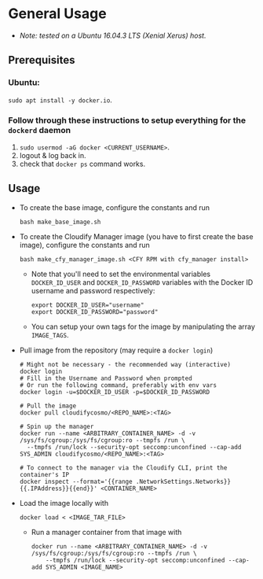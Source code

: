 # General Usage
 - _Note: tested on a Ubuntu 16.04.3 LTS (Xenial Xerus) host._
 
## Prerequisites
### Ubuntu:
`sudo apt install -y docker.io`.

### Follow through these instructions to setup everything for the `dockerd` daemon
1. `sudo usermod -aG docker <CURRENT_USERNAME>`.
1. logout & log back in.
1. check that `docker ps` command works.

## Usage
- To create the base image, configure the constants and run
    ```
    bash make_base_image.sh
    ```

- To create the Cloudify Manager image (you have to first create the base image), configure the constants and run 
    ```
    bash make_cfy_manager_image.sh <CFY RPM with cfy_manager install>
    ``` 
  - Note that you'll need to set the environmental variables `DOCKER_ID_USER` and `DOCKER_ID_PASSWORD` variables with the Docker ID username and password respectively:
	  ```
	  export DOCKER_ID_USER="username"
	  export DOCKER_ID_PASSWORD="password"
	  ```
  - You can setup your own tags for the image by manipulating the array `IMAGE_TAGS`.
- Pull image from the repository (may require a `docker login`)
  ```
  # Might not be necessary - the recommended way (interactive)
  docker login
  # Fill in the Username and Password when prompted
  # Or run the following command, preferably with env vars
  docker login -u=$DOCKER_ID_USER -p=$DOCKER_ID_PASSWORD

  # Pull the image
  docker pull cloudifycosmo/<REPO_NAME>:<TAG>
  
  # Spin up the manager
  docker run --name <ARBITRARY_CONTAINER_NAME> -d -v /sys/fs/cgroup:/sys/fs/cgroup:ro --tmpfs /run \
    --tmpfs /run/lock --security-opt seccomp:unconfined --cap-add SYS_ADMIN cloudifycosmo/<REPO_NAME>:<TAG>
  
  # To connect to the manager via the Cloudify CLI, print the container's IP
  docker inspect --format='{{range .NetworkSettings.Networks}}{{.IPAddress}}{{end}}' <CONTAINER_NAME>
  ```
- Load the image locally with
  ```
  docker load < <IMAGE_TAR_FILE>
  ```
  - Run a manager container from that image with
    ```
    docker run --name <ARBITRARY_CONTAINER_NAME> -d -v /sys/fs/cgroup:/sys/fs/cgroup:ro --tmpfs /run \
        --tmpfs /run/lock --security-opt seccomp:unconfined --cap-add SYS_ADMIN <IMAGE_NAME>
    ```